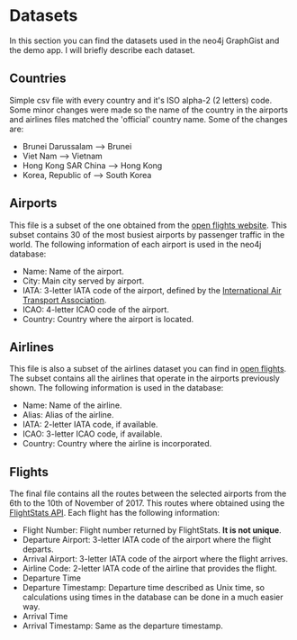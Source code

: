 # Datasets
In this section you can find the datasets used in the neo4j GraphGist and the demo app. I will
briefly describe each dataset.

## Countries
Simple csv file with every country and it's ISO alpha-2 (2 letters) code. Some minor changes
were made so the name of the country in the airports and airlines files matched the 'official'
country name. Some of the changes are:
  - Brunei Darussalam --> Brunei
  - Viet Nam --> Vietnam
  - Hong Kong SAR China --> Hong Kong
  - Korea, Republic of --> South Korea
  
## Airports
This file is a subset of the one obtained from the [open flights website](https://openflights.org/data.html).
This subset contains 30 of the most busiest airports by passenger traffic in the world. The following
information of each airport is used in the neo4j database:
  - Name: Name of the airport.
  - City: Main city served by airport.
  - IATA: 3-letter IATA code of the airport, defined by the [International Air Transport Association](http://www.iata.org/).
  - ICAO: 4-letter ICAO code of the airport.
  - Country: Country where the airport is located.
 
## Airlines
This file is also a subset of the airlines dataset you can find in [open flights](https://openflights.org/data.html).
The subset contains all the airlines that operate in the airports previously shown. The following information
is used in the database:
  - Name: Name of the airline.
  - Alias: Alias of the airline.
  - IATA: 2-letter IATA code, if available.
  - ICAO: 3-letter ICAO code, if available.
  - Country: Country where the airline is incorporated.
 
## Flights
The final file contains all the routes between the selected airports from the 6th to the 10th of November of 2017.
This routes where obtained using the [FlightStats API](https://developer.flightstats.com/). Each flight has
the following information:
  - Flight Number: Flight number returned by FlightStats. **It is not unique**.
  - Departure Airport: 3-letter IATA code of the airport where the flight departs.
  - Arrival Airport: 3-letter IATA code of the airport where the flight arrives.
  - Airline Code: 2-letter IATA code of the airline that provides the flight.
  - Departure Time
  - Departure Timestamp: Departure time described as Unix time, so calculations using times in the database
  can be done in a much easier way.
  - Arrival Time
  - Arrival Timestamp: Same as the departure timestamp.
